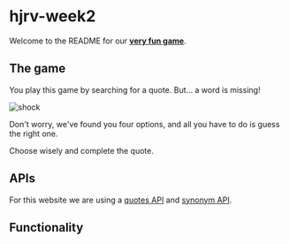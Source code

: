 # hjrv-week2

Welcome to the README for our [**very fun game**]().

## The game

You play this game by searching for a quote. But... a word is missing!

![shock](https://media.giphy.com/media/3oEjHKvjqt5pssL99C/giphy.gif)

Don't worry, we've found you four options, and all you have to do is guess the right one.

Choose wisely and complete the quote.

## APIs

For this website we are using a [quotes API](https://quotes.rest/) and [synonym API](https://www.wordsapi.com/docs/).

## Functionality

